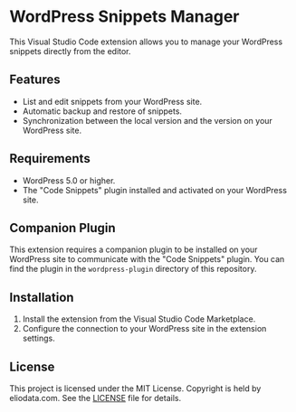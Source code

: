 # WordPress Snippets Manager

This Visual Studio Code extension allows you to manage your WordPress snippets directly from the editor.

## Features

*   List and edit snippets from your WordPress site.
*   Automatic backup and restore of snippets.
*   Synchronization between the local version and the version on your WordPress site.

## Requirements

*   WordPress 5.0 or higher.
*   The "Code Snippets" plugin installed and activated on your WordPress site.

## Companion Plugin

This extension requires a companion plugin to be installed on your WordPress site to communicate with the "Code Snippets" plugin. You can find the plugin in the `wordpress-plugin` directory of this repository.

## Installation

1.  Install the extension from the Visual Studio Code Marketplace.
2.  Configure the connection to your WordPress site in the extension settings.

## License

This project is licensed under the MIT License. Copyright is held by eliodata.com. See the [LICENSE](LICENSE) file for details.